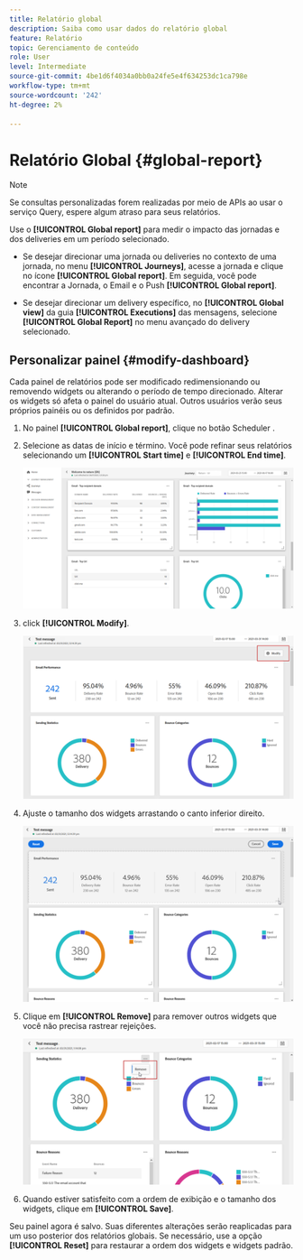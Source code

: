 ```yaml
---
title: Relatório global
description: Saiba como usar dados do relatório global
feature: Relatório
topic: Gerenciamento de conteúdo
role: User
level: Intermediate
source-git-commit: 4be1d6f4034a0bb0a24fe5e4f634253dc1ca798e
workflow-type: tm+mt
source-wordcount: '242'
ht-degree: 2%

---
```


# Relatório Global {#global-report}

>[!NOTE]
>
> Se consultas personalizadas forem realizadas por meio de APIs ao usar o serviço Query, espere algum atraso para seus relatórios.

Use o **[!UICONTROL Global report]** para medir o impacto das jornadas e dos deliveries em um período selecionado.

* Se desejar direcionar uma jornada ou deliveries no contexto de uma jornada, no menu **[!UICONTROL Journeys]**, acesse a jornada e clique no ícone **[!UICONTROL Global report]**. Em seguida, você pode encontrar a Jornada, o Email e o Push **[!UICONTROL Global report]**.

* Se desejar direcionar um delivery específico, no **[!UICONTROL Global view]** da guia **[!UICONTROL Executions]** das mensagens, selecione **[!UICONTROL Global Report]** no menu avançado do delivery selecionado.

## Personalizar painel {#modify-dashboard}

Cada painel de relatórios pode ser modificado redimensionando ou removendo widgets ou alterando o período de tempo direcionado. Alterar os widgets só afeta o painel do usuário atual. Outros usuários verão seus próprios painéis ou os definidos por padrão.

1. No painel **[!UICONTROL Global report]**, clique no botão Scheduler .

1. Selecione as datas de início e término. Você pode refinar seus relatórios selecionando um **[!UICONTROL Start time]** e **[!UICONTROL End time]**.

   ![](../assets/global_report_6.png)

1. click **[!UICONTROL Modify]**.

   ![](../assets/global_report_8.png)

1. Ajuste o tamanho dos widgets arrastando o canto inferior direito.

   ![](../assets/global_report_9.png)

1. Clique em **[!UICONTROL Remove]** para remover outros widgets que você não precisa rastrear rejeições.

   ![](../assets/global_report_10.png)

1. Quando estiver satisfeito com a ordem de exibição e o tamanho dos widgets, clique em **[!UICONTROL Save]**.

Seu painel agora é salvo. Suas diferentes alterações serão reaplicadas para um uso posterior dos relatórios globais. Se necessário, use a opção **[!UICONTROL Reset]** para restaurar a ordem dos widgets e widgets padrão.
